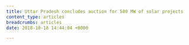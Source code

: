 ```yaml
---
title: Uttar Pradesh concludes auction for 500 MW of solar projects
content_type: articles
breadcrumbs: articles
date: 2018-10-18 14:44:04 +0000

---
```

